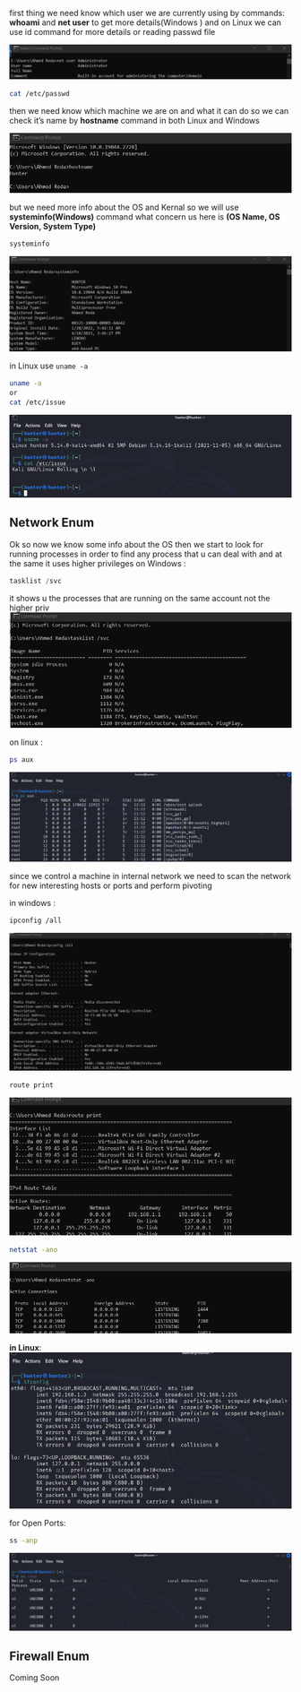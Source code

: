 
first thing we need know which user we are currently using by commands: **whoami** and **net user** to get more details(Windows ) and on Linux we can use id command for more details or reading passwd file

![Untitled](Media/NetworkPen%20Images/Untitled%2016.png)

```bash
cat /etc/passwd
```

then we need know which machine we are on and what it can do so we can check it’s name by **hostname** command in both Linux and Windows

![Untitled](Media/NetworkPen%20Images/Untitled%201%202.png)

but we need more info about the OS and Kernal so we will use **systeminfo(Windows)** command what concern us here is **(OS Name, OS Version, System Type)**

```bash
systeminfo
```

![Untitled](Media/NetworkPen%20Images/Untitled%202%201.png)

in Linux use `uname -a`

```bash
uname -a
or 
cat /etc/issue
```

![Untitled](Media/NetworkPen%20Images/Untitled%203%201.png)

## Network Enum
Ok so now we know some info about the OS then we start to look for running processes in order to find any process that u can deal with and at the same it uses higher privileges on Windows :

```powershell
tasklist /svc
```

it shows u the processes that are running on the same account not the higher priv
![Untitled](Media/NetworkPen%20Images/Untitled%204%201.png)

on linux :

```bash
ps aux
```

![Untitled](Media/NetworkPen%20Images/Untitled%205%201.png)

since we control a machine in internal network we need to scan the network for new interesting hosts or ports and perform pivoting 

in windows :

```bash
ipconfig /all
```

![Untitled](Media/NetworkPen%20Images/Untitled%206%201.png)

```bash
route print
```

![Untitled](Media/NetworkPen%20Images/Untitled%207%201.png)

```bash
netstat -ano
```

![Untitled](Media/NetworkPen%20Images/Untitled%208%201.png)

**in Linux**:
![Untitled](Media/NetworkPen%20Images/Untitled%209%201.png)

for Open Ports:

```bash
ss -anp
```

![Untitled](Media/NetworkPen%20Images/Untitled%2010%201.png)

## Firewall Enum
Coming Soon 